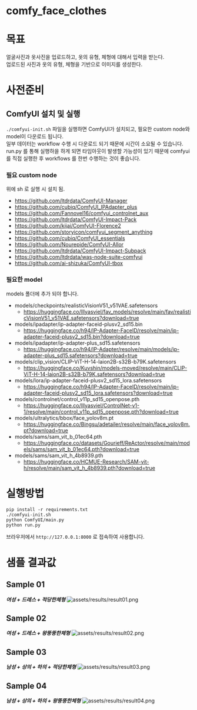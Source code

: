 # comfy_face_clothes

# 목표
얼굴사진과 옷사진을 업로드하고, 옷의 유형, 체형에 대해서 입력을 받는다.  
업로드된 사진과 옷의 유형, 체형을 기반으로 이미지를 생성한다.

# 사전준비
## ComfyUI 설치 및 실행
`./comfyui-init.sh` 파일을 실행하면 ComfyUI가 설치되고, 필요한 custom node와 model이 다운로드 됩니다.  
일부 데이터는 workflow 수행 시 다운로드 되기 때문에 시간이 소요될 수 있습니다.  
run.py 를 통해 실행하을 하게 되면 타임아웃이 발생할 가능성이 있기 때문에 comfyui 를 직접 실행한 후 workflows 를 한번 수행하는 것이 좋습니다.  

### 필요 custom node
위에 sh 로 실행 시 설치 됨.
 - https://github.com/ltdrdata/ComfyUI-Manager
 - https://github.com/cubiq/ComfyUI_IPAdapter_plus
 - https://github.com/Fannovel16/comfyui_controlnet_aux
 - https://github.com/ltdrdata/ComfyUI-Impact-Pack
 - https://github.com/kijai/ComfyUI-Florence2
 - https://github.com/storyicon/comfyui_segment_anything
 - https://github.com/cubiq/ComfyUI_essentials
 - https://github.com/Nourepide/ComfyUI-Allor
 - https://github.com/ltdrdata/ComfyUI-Impact-Subpack
 - https://github.com/ltdrdata/was-node-suite-comfyui
 - https://github.com/ai-shizuka/ComfyUI-tbox

### 필요한 model
models 폴더에 추가 되야 합니다.
 - models/checkpoints/realisticVisionV51_v51VAE.safetensors
   - https://huggingface.co/lllyasviel/fav_models/resolve/main/fav/realisticVisionV51_v51VAE.safetensors?download=true
 - models/ipadapter/ip-adapter-faceid-plusv2_sd15.bin
   - https://huggingface.co/h94/IP-Adapter-FaceID/resolve/main/ip-adapter-faceid-plusv2_sd15.bin?download=true
 - models/ipadapter/ip-adapter-plus_sd15.safetensors
   - https://huggingface.co/h94/IP-Adapter/resolve/main/models/ip-adapter-plus_sd15.safetensors?download=true
 - models/clip_vision/CLIP-ViT-H-14-laion2B-s32B-b79K.safetensors
   - https://huggingface.co/Kuvshin/models-moved/resolve/main/CLIP-ViT-H-14-laion2B-s32B-b79K.safetensors?download=true
 - models/lora/ip-adapter-faceid-plusv2_sd15_lora.safetensors
   - https://huggingface.co/h94/IP-Adapter-FaceID/resolve/main/ip-adapter-faceid-plusv2_sd15_lora.safetensors?download=true
 - models/controlnet/control_v11p_sd15_openpose.pth
   - https://huggingface.co/lllyasviel/ControlNet-v1-1/resolve/main/control_v11p_sd15_openpose.pth?download=true
 - models/ultralytics/bbox/face_yolov8m.pt
   - https://huggingface.co/Bingsu/adetailer/resolve/main/face_yolov8m.pt?download=true
 - models/sams/sam_vit_b_01ec64.pth
   - https://huggingface.co/datasets/Gourieff/ReActor/resolve/main/models/sams/sam_vit_b_01ec64.pth?download=true
 - models/sams/sam_vit_h_4b8939.pth
   - https://huggingface.co/HCMUE-Research/SAM-vit-h/resolve/main/sam_vit_h_4b8939.pth?download=true

# 실행방법
```
pip install -r requirements.txt
./comfyui-init.sh
python ComfyUI/main.py
python run.py
```
브라우저에서 `http://127.0.0.1:8000` 로 접속하여 사용합니다.

# 샘플 결과값
## Sample 01
***여성 + 드레스 + 적당한체형***
![assets/results/result01.png](assets/results/result01.png)

## Sample 02
***여성 + 드레스 + 왕뚱뚱한체형***
![assets/results/result02.png](assets/results/result02.png)

## Sample 03
***남성 + 상의 + 하의 + 적당한체형***
![assets/results/result03.png](assets/results/result03.png)

## Sample 04
***남성 + 상의 + 하의 + 왕뚱뚱한체형***
![assets/results/result04.png](assets/results/result04.png)